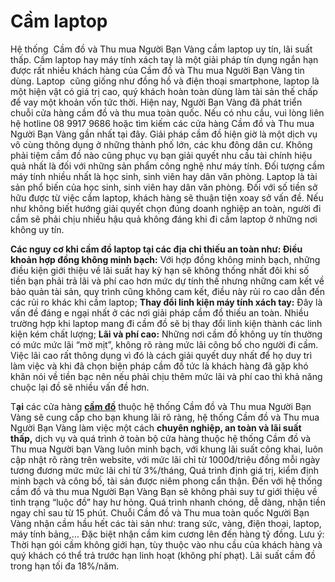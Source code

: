 # Cầm laptop

Hệ thống  Cầm đồ và Thu mua Người Bạn Vàng cầm laptop uy tín, lãi suất thấp. Cầm laptop hay máy tính xách tay là một giải pháp tín dụng ngắn hạn được rất nhiều khách hàng của Cầm đồ và Thu mua Người Bạn Vàng tin dùng. Laptop  cũng giống như đồng hồ và điện thoại smartphone, laptop là một hiện vật có giá trị cao, quý khách hoàn toàn dùng làm tài sản thế chấp để vay một khoản vốn tức thời. Hiện nay, Người Bạn Vàng đã phát triển chuỗi cửa hàng cầm đồ và thu mua toàn quốc. Nếu có nhu cầu, vui lòng liên hệ hotline 08 9917 9686 hoặc tìm kiếm các cửa hàng Cầm đồ và Thu mua Người Bạn Vàng gần nhất tại đây. Giải pháp cầm đồ hiện giờ là một dịch vụ vô cùng thông dụng ở những thành phố lớn, các khu đông dân cư. Không phải tiệm cầm đồ nào cũng phục vụ bạn giải quyết nhu cầu tài chính hiệu quả nhất là đối với những sản phẩm công nghệ như máy tính. Đối tượng cầm máy tính nhiều nhất là học sinh, sinh viên hay dân văn phòng. Laptop là tài sản phổ biến của học sinh, sinh viên hay dân văn phòng. Đối với số tiền sở hữu được từ việc cầm laptop, khách hàng sẽ thuận tiện xoay sở vấn đề. Nếu như không biết hướng giải quyết chọn đúng doanh nghiệp an toàn, người đi cầm sẽ phải chịu nhiều hậu quả không đáng khi đi cầm laptop ở những nơi không uy tín.

**Các nguy cơ khi cầm đồ laptop tại các địa chỉ thiếu an toàn như: Điều khoản hợp đồng không minh bạch:** Với hợp đồng không minh bạch, những điều kiện giới thiệu về lãi suất hay kỳ hạn sẽ không thống nhất đôi khi số tiền bạn phải trả lãi và phí cao hơn mức dự tính thế nhưng những cam kết về bảo quản tài sản, quy trình cũng không cam kết, điều này rủi ro cao dẫn đến các rủi ro khác khi cầm laptop; **Thay đổi linh kiện máy tính xách tay:** Đây là vấn đề đáng e ngại nhất ở các nơi giải pháp cầm đồ thiếu an toàn. Nhiều trường hợp khi laptop mang đi cầm đồ sẽ bị thay đổi linh kiện thành các linh kiện kém chất lượng; **Lãi và phí cao:** Những nơi cầm đồ không uy tín thường có mức mức lãi “mờ mịt”, không rõ ràng mức lãi công bố cho người đi cầm. Việc lãi cao rất thông dụng vì đó là cách giải quyết duy nhất để họ duy trì làm việc và khi đã chọn biện pháp cầm đồ tức là khách hàng đã gặp khó khăn nói về tiền bạc nên nếu phải chịu thêm mức lãi và phí cao thì khả năng chuộc lại đồ sẽ nhiều vấn đề hơn.

T**ại** các cửa hàng **[cầm đồ](https://nguoibanvang.vn/blogs/news/cam-do-uy-tin)** thuộc hệ thống Cầm đồ và Thu mua Người Bạn Vàng sẽ cung cấp cho bạn khung lãi rõ ràng, hệ thống Cầm đồ và Thu mua Người Bạn Vàng làm việc một cách **chuyên nghiệp, an toàn và lãi suất thấp,** dịch vụ và quá trình ở toàn bộ cửa hàng thuộc hệ thống Cầm đồ và Thu mua Người bạn Vàng luôn minh bạch, với khung lãi suất công khai, luôn cập nhật rõ ràng trên website, với mức lãi chỉ từ 1000đ/triệu đồng mỗi ngày tương đương mức mức lãi chỉ từ 3%/tháng, Quá trình định giá trị, kiểm định minh bạch và công bố, tài sản được niêm phong cẩn thận. Đến với hệ thống cầm đồ và thu mua Người Bạn Vàng Bạn sẽ không phải suy tư giới thiệu về tình trạng “luộc đồ” hay hư hỏng. Quá trình nhanh chóng, dễ dàng, nhận tiền ngay chỉ sau từ 15 phút. Chuỗi Cầm đồ và Thu mua toàn quốc Người Bạn Vàng nhận cầm hầu hết các tài sản như: trang sức, vàng, điện thoại, laptop, máy tính bảng,… Đặc biệt nhận cầm kim cương lên đến hàng tỷ đồng. Lưu ý: Thời hạn gói cầm không giới hạn, tùy thuộc vào nhu cầu của khách hàng và quý khách có thể trả trước hạn linh hoạt (không phí phạt). Lãi suất cầm đồ trong hạn tối đa 18%/năm.